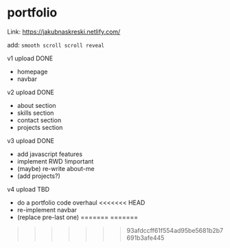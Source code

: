 # portfolio

Link: https://jakubnaskreski.netlify.com/

add:
`smooth scroll scroll reveal`

v1 upload DONE

- homepage
- navbar

v2 upload DONE

- about section
- skills section
- contact section
- projects section

v3 upload DONE

- add javascript features
- implement RWD !important
- (maybe) re-write about-me
- (add projects?)

v4 upload TBD

- do a portfolio code overhaul
<<<<<<< HEAD
- re-implement navbar
- (replace pre-last one)
=======
=======

>>>>>>> 93afdccff61f554ad95be5681b2b7691b3afe445
